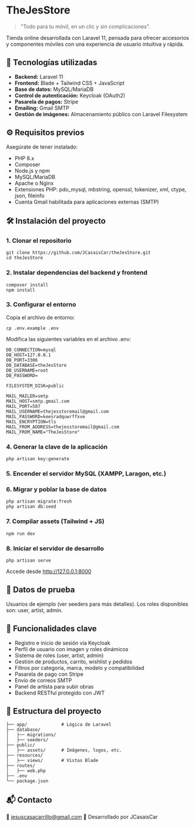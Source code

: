 # TheJesStore

> "Todo para tu móvil, en un clic y sin complicaciones".

Tienda online desarrollada con Laravel 11, pensada para ofrecer accesorios y componentes móviles con una experiencia de usuario intuitiva y rápida.

## 🚀 Tecnologías utilizadas

* **Backend:** Laravel 11
* **Frontend:** Blade + Tailwind CSS + JavaScript
* **Base de datos:** MySQL/MariaDB
* **Control de autenticación:** Keycloak (OAuth2)
* **Pasarela de pagos:** Stripe
* **Emailing:** Gmail SMTP
* **Gestión de imágenes:** Almacenamiento público con Laravel Filesystem

## ⚙️ Requisitos previos

Asegúrate de tener instalado:

* PHP 8.x
* Composer
* Node.js y npm
* MySQL/MariaDB
* Apache o Nginx
* Extensiones PHP: pdo_mysql, mbstring, openssl, tokenizer, xml, ctype, json, fileinfo
* Cuenta Gmail habilitada para aplicaciones externas (SMTP)

## 🛠️ Instalación del proyecto

### 1. Clonar el repositorio

```
git clone https://github.com/JCasaisCar/theJesStore.git
cd theJesStore
```

### 2. Instalar dependencias del backend y frontend

```
composer install
npm install
```

### 3. Configurar el entorno

Copia el archivo de entorno:

```
cp .env.example .env
```

Modifica las siguientes variables en el archivo .env:

```
DB_CONNECTION=mysql
DB_HOST=127.0.0.1
DB_PORT=3306
DB_DATABASE=theJesStore
DB_USERNAME=root
DB_PASSWORD=

FILESYSTEM_DISK=public

MAIL_MAILER=smtp
MAIL_HOST=smtp.gmail.com
MAIL_PORT=587
MAIL_USERNAME=thejesstoremail@gmail.com
MAIL_PASSWORD=keesradquwrffxve
MAIL_ENCRYPTION=tls
MAIL_FROM_ADDRESS=thejesstoremail@gmail.com
MAIL_FROM_NAME="TheJesStore"
```

### 4. Generar la clave de la aplicación

```
php artisan key:generate
```

### 5. Encender el servidor MySQL (XAMPP, Laragon, etc.)

### 6. Migrar y poblar la base de datos

```
php artisan migrate:fresh
php artisan db:seed
```

### 7. Compilar assets (Tailwind + JS)

```
npm run dev
```

### 8. Iniciar el servidor de desarrollo

```
php artisan serve
```

Accede desde http://127.0.0.1:8000

## 🧪 Datos de prueba

Usuarios de ejemplo (ver seeders para más detalles).
Los roles disponibles son: user, artist, admin.

## 🧩 Funcionalidades clave

* Registro e inicio de sesión vía Keycloak
* Perfil de usuario con imagen y roles dinámicos
* Sistema de roles (user, artist, admin)
* Gestión de productos, carrito, wishlist y pedidos
* Filtros por categoría, marca, modelo y compatibilidad
* Pasarela de pago con Stripe
* Envío de correos SMTP
* Panel de artista para subir obras
* Backend RESTful protegido con JWT

## 📂 Estructura del proyecto

```
├── app/             # Lógica de Laravel
├── database/
│   ├── migrations/
│   ├── seeders/
├── public/
│   ├── assets/      # Imágenes, logos, etc.
├── resources/
│   ├── views/       # Vistas Blade
├── routes/
│   ├── web.php
├── .env
└── package.json
```

## 📬 Contacto

📧 jesuscasacarrillo@gmail.com
👤 Desarrollado por JCasaisCar